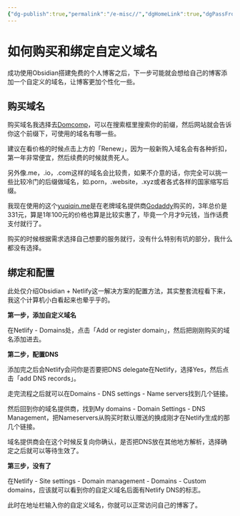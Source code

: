 ```yaml
---
{"dg-publish":true,"permalink":"/e-misc//","dgHomeLink":true,"dgPassFrontmatter":false}
---
```


# 如何购买和绑定自定义域名

成功使用Obsidian搭建免费的个人博客之后，下一步可能就会想给自己的博客添加一个自定义的域名，让博客更加个性化一些。

## 购买域名
购买域名我选择去[Domcomp](https://www.domcomp.com)，可以在搜索框里搜索你的前缀，然后网站就会告诉你这个前缀下，可使用的域名有哪一些。

建议在看价格的时候点击上方的「Renew」，因为一般新购入域名会有各种折扣，第一年非常便宜，然后续费的时候就贵死人。

另外像.me，.io，.com这样的域名会比较贵，如果不介意的话，你完全可以挑一些比较冷门的后缀做域名，如.porn，.website，.xyz或者各式各样的国家缩写后缀。

我现在使用的这个[yuqiqin.me](https://yuqiqin.me)是在老牌域名提供商[Godaddy](https://dcc.godaddy.com/)购买的，3年总价是331元，算是1年100元的价格也算是比较实惠了，毕竟一个月才9元钱，当作话费支付就行了。

购买的时候根据需求选择自己想要的服务就行，没有什么特别有坑的部分，我什么都没有选择。


## 绑定和配置
此处仅介绍Obsidian + Netlify这一解决方案的配置方法，其实整套流程看下来，我这个计算机小白看起来也晕乎乎的。

**第一步，添加自定义域名**

在Netlify - Domains处，点击「Add or register domain」，然后把刚刚购买的域名添加进去。


**第二步，配置DNS**

添加完之后会Netlify会问你是否要把DNS delegate在Netlify，选择Yes，然后点击「add DNS records」。

走完流程之后就可以在Domains - DNS settings - Name servers找到几个链接。

然后回到你的域名提供商，找到My domains - Domain Settings - DNS Management，把Nameservers从购买时默认赠送的换成刚才在Netlify生成的那几个链接。

域名提供商会在这个时候反复向你确认，是否把DNS放在其他地方解析，选择确定之后就可以等待生效了。

**第三步，没有了**

在Netlify - Site settings - Domain management - Domains - Custom domains，应该就可以看到你的自定义域名后面有Netlify DNS的标志。

此时在地址栏输入你的自定义域名，你就可以正常访问自己的博客了。
